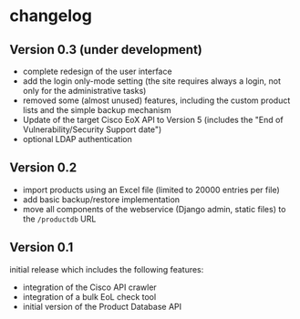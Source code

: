 # changelog

## Version 0.3 (under development)

* complete redesign of the user interface
* add the login only-mode setting (the site requires always a login, not only for the administrative tasks)
* removed some (almost unused) features, including the custom product lists and the simple backup mechanism
* Update of the target Cisco EoX API to Version 5 (includes the "End of Vulnerability/Security Support date")
* optional LDAP authentication

## Version 0.2

* import products using an Excel file (limited to 20000 entries per file)
* add basic backup/restore implementation
* move all components of the webservice (Django admin, static files) to the `/productdb` URL

## Version 0.1

initial release which includes the following features:

* integration of the Cisco API crawler
* integration of a bulk EoL check tool
* initial version of the Product Database API